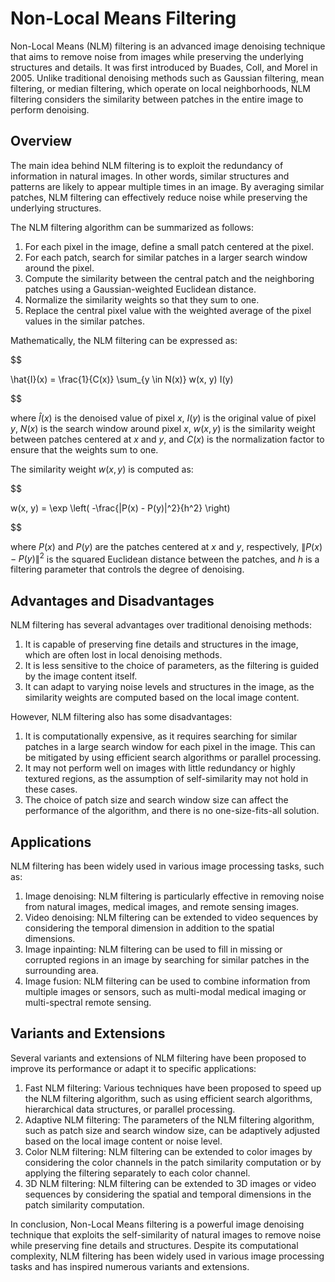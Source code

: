# Non-Local Means Filtering

Non-Local Means (NLM) filtering is an advanced image denoising technique that aims to remove noise from images while preserving the underlying structures and details. It was first introduced by Buades, Coll, and Morel in 2005. Unlike traditional denoising methods such as Gaussian filtering, mean filtering, or median filtering, which operate on local neighborhoods, NLM filtering considers the similarity between patches in the entire image to perform denoising.

## Overview

The main idea behind NLM filtering is to exploit the redundancy of information in natural images. In other words, similar structures and patterns are likely to appear multiple times in an image. By averaging similar patches, NLM filtering can effectively reduce noise while preserving the underlying structures.

The NLM filtering algorithm can be summarized as follows:

1. For each pixel in the image, define a small patch centered at the pixel.
2. For each patch, search for similar patches in a larger search window around the pixel.
3. Compute the similarity between the central patch and the neighboring patches using a Gaussian-weighted Euclidean distance.
4. Normalize the similarity weights so that they sum to one.
5. Replace the central pixel value with the weighted average of the pixel values in the similar patches.

Mathematically, the NLM filtering can be expressed as:


$$

\hat{I}(x) = \frac{1}{C(x)} \sum_{y \in N(x)} w(x, y) I(y)

$$


where $\hat{I}(x)$ is the denoised value of pixel $x$, $I(y)$ is the original value of pixel $y$, $N(x)$ is the search window around pixel $x$, $w(x, y)$ is the similarity weight between patches centered at $x$ and $y$, and $C(x)$ is the normalization factor to ensure that the weights sum to one.

The similarity weight $w(x, y)$ is computed as:


$$

w(x, y) = \exp \left( -\frac{\|P(x) - P(y)\|^2}{h^2} \right)

$$


where $P(x)$ and $P(y)$ are the patches centered at $x$ and $y$, respectively, $\|P(x) - P(y)\|^2$ is the squared Euclidean distance between the patches, and $h$ is a filtering parameter that controls the degree of denoising.

## Advantages and Disadvantages

NLM filtering has several advantages over traditional denoising methods:

1. It is capable of preserving fine details and structures in the image, which are often lost in local denoising methods.
2. It is less sensitive to the choice of parameters, as the filtering is guided by the image content itself.
3. It can adapt to varying noise levels and structures in the image, as the similarity weights are computed based on the local image content.

However, NLM filtering also has some disadvantages:

1. It is computationally expensive, as it requires searching for similar patches in a large search window for each pixel in the image. This can be mitigated by using efficient search algorithms or parallel processing.
2. It may not perform well on images with little redundancy or highly textured regions, as the assumption of self-similarity may not hold in these cases.
3. The choice of patch size and search window size can affect the performance of the algorithm, and there is no one-size-fits-all solution.

## Applications

NLM filtering has been widely used in various image processing tasks, such as:

1. Image denoising: NLM filtering is particularly effective in removing noise from natural images, medical images, and remote sensing images.
2. Video denoising: NLM filtering can be extended to video sequences by considering the temporal dimension in addition to the spatial dimensions.
3. Image inpainting: NLM filtering can be used to fill in missing or corrupted regions in an image by searching for similar patches in the surrounding area.
4. Image fusion: NLM filtering can be used to combine information from multiple images or sensors, such as multi-modal medical imaging or multi-spectral remote sensing.

## Variants and Extensions

Several variants and extensions of NLM filtering have been proposed to improve its performance or adapt it to specific applications:

1. Fast NLM filtering: Various techniques have been proposed to speed up the NLM filtering algorithm, such as using efficient search algorithms, hierarchical data structures, or parallel processing.
2. Adaptive NLM filtering: The parameters of the NLM filtering algorithm, such as patch size and search window size, can be adaptively adjusted based on the local image content or noise level.
3. Color NLM filtering: NLM filtering can be extended to color images by considering the color channels in the patch similarity computation or by applying the filtering separately to each color channel.
4. 3D NLM filtering: NLM filtering can be extended to 3D images or video sequences by considering the spatial and temporal dimensions in the patch similarity computation.

In conclusion, Non-Local Means filtering is a powerful image denoising technique that exploits the self-similarity of natural images to remove noise while preserving fine details and structures. Despite its computational complexity, NLM filtering has been widely used in various image processing tasks and has inspired numerous variants and extensions.
